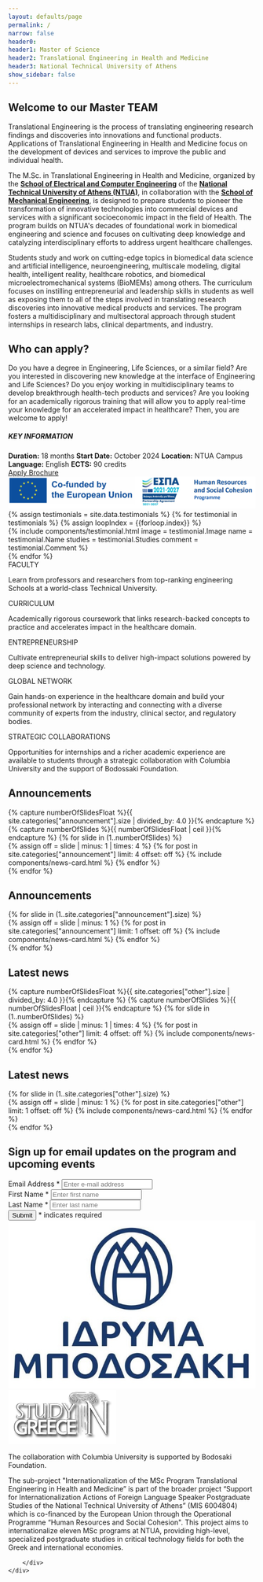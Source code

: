 ```yaml
---
layout: defaults/page
permalink: /
narrow: false
header0:
header1: Master of Science
header2: Translational Engineering in Health and Medicine
header3: National Technical University of Athens
show_sidebar: false
---
```

<div class="container pb-5">
    <div class="row">
        <div class="col-lg-8 col-sm-12 pl-0 pr-0">
            <div class="col-12">
                <h2>Welcome to our Master TEAM</h2>
                <p>
                    Translational Engineering is the process of translating engineering research findings
                    and discoveries into innovations and functional products. Applications of Translational
                    Engineering in Health and Medicine focus on the development of devices and services to
                    improve the public and individual health.
                </p>
                <p>
                    The M.Sc. in Translational Engineering in Health and Medicine, organized by the
                    <a href="https://www.ece.ntua.gr/en"><strong>School of Electrical and Computer Engineering</strong></a>
                    of the <a href="https://www.ntua.gr/en/"><strong>National Technical University of Athens (NTUA)</strong></a>,
                    in collaboration with the <a href="http://www.mech.ntua.gr/en/"><strong>School of Mechanical Engineering</strong></a>,
                    is designed to prepare students to pioneer the transformation of innovative technologies into commercial
                    devices and services with a significant socioeconomic impact in the field of Health. The program builds
                    on NTUA's decades of foundational work in biomedical engineering and science and focuses on cultivating
                    deep knowledge and catalyzing interdisciplinary efforts to address urgent healthcare challenges.
                </p>
                <p>
                    Students study and work on cutting-edge topics in biomedical data science and artificial
                    intelligence, neuroengineering, multiscale modeling, digital health, intelligent reality, healthcare
                    robotics, and biomedical microelectromechanical systems (BioMEMs) among others. The curriculum focuses
                    on instilling entrepreneurial and leadership skills in students as well as exposing them to all of the
                    steps involved in translating research discoveries into innovative medical products and services.
                    The program fosters a multidisciplinary and multisectoral approach through student internships in
                    research labs, clinical departments, and industry.
                </p>
            </div>
            <div class="col-12">
                <h2>Who can apply?</h2>
                <p>
                    Do you have a degree in Engineering, Life Sciences, or a similar field? Are you interested in
                    discovering new knowledge at the interface of Engineering and Life Sciences? Do you enjoy
                    working in multidisciplinary teams to develop breakthrough health-tech products and services?
                    Are you looking for an academically rigorous training that will allow you to apply real-time
                    your knowledge for an accelerated impact in healthcare? Then, you are welcome to apply!
                </p>
            </div>
        </div>
        <div class="col-lg-4 col-sm-12 pl-3 pr-0">
            <div class="card text-white background-color-main border-0">
                <div class="card-body grey-box">
                    <h5 class="card-title text-center">KEY INFORMATION</h5>
                    <div class="d-flex flex-column card-text text-center">
                        <label class="mb-0"><strong>Duration:</Strong> 18 months</label>
                        <label class="mb-0"><strong>Start Date:</Strong> October 2024</label>
                        <label class="mb-0"><strong>Location:</Strong> NTUA Campus</label>
                        <label class="mb-0"><strong>Language:</Strong> English</label>
                        <label class="mb-0"><strong>ECTS:</Strong> 90 credits</label>
                    </div>
                </div>
            </div>
            <div class="col-12 mt-4 px-0">
                <a href="{{ site.baseurl }}/admissions" role="button" class="btn btn-custom">
                    <i class="fa-regular fa-pen-to-square fa-lg mr-2"></i>Apply
                </a>
                <a href="{{ site.baseurl }}/files/MasterTEAM-Brochure.pdf" role="button" class="btn btn-custom mt-3" target="_blank">
                    <i class="fa-solid fa-download fa-lg mr-2"></i>Brochure
                </a>
                <img href="https://www.elke.ntua.gr/research-activities/espa-programms/" role="button" class="btn btn-custom mt-3" target="_blank" decoding="async" src="theme/img/logos/espa-logo-english.png">
            </div>
            <div class="carousel carousel-testimonials slide w-100 mt-5" data-ride="carousel" data-interval="5000" id="testimonialsCarousel">
                <div class="row align-items-center">
                    <div class="col-12 lead testimonials-controls">
                        <a class="btn btn-carousel prev-tes" title="go back">
                            <i class="fa-solid fa-chevron-left fa-lg colored-main"></i>
                        </a>
                        <a class="btn btn-carousel next-tes" title="more">
                            <i class="fa-solid fa-chevron-right fa-lg colored-main"></i>
                        </a>
                    </div>
                </div>
                <div class="row pt-0 mt-2">
                    <div class="carousel-inner">
                        {% assign testimonials = site.data.testimonials %}
                        {% for testimonial in testimonials %}
                        {% assign loopIndex = {{forloop.index}} %}
                            <div class='{% if loopIndex == 1 %}carousel-item active{% else %}carousel-item{% endif %} justify-content-center'>
                                <div class="card-deck">
                                    {% include components/testimonial.html
                                        image = testimonial.Image
                                        name = testimonial.Name
                                        studies = testimonial.Studies
                                        comment = testimonial.Comment
                                    %}
                                </div>
                            </div>
                        {% endfor %}
                    </div>
                </div>
            </div>
        </div>
    </div>
    <div class="row mt-4 pl-2">
        <div class="custom-information-box col-12 px-0">
            <div class="row">
                <div class="information-box-component col">
                    <label class="title">
                        FACULTY
                    </label>
                    <p class="text">
                        Learn from professors and researchers from top-ranking engineering Schools at a world-class Technical University.
                    </p>
                </div>
                <div class="information-box-component col">
                    <label class="title">
                        CURRICULUM
                    </label>
                    <p class="text">
                        Academically rigorous coursework that links research-backed concepts to practice and accelerates impact in the healthcare domain.
                    </p>
                </div>
                <div class="information-box-component col">
                    <label class="title">
                        ENTREPRENEURSHIP
                    </label>
                    <p class="text">
                        Cultivate entrepreneurial skills to deliver high-impact solutions powered by deep science and technology.
                    </p>
                </div>
                <div class="information-box-component col">
                    <label class="title">
                        GLOBAL NETWORK
                    </label>
                    <p class="text">
                        Gain hands-on experience in the healthcare domain and build your professional network by interacting and connecting with a diverse community of experts from the industry, clinical sector, and regulatory bodies.
                    </p>
                </div>
                <div class="information-box-component col">
                    <label class="title">
                        STRATEGIC COLLABORATIONS
                    </label>
                    <p class="text">
                        Opportunities for internships and a richer academic experience are available to students through a strategic collaboration with Columbia University and the support of Bodossaki Foundation.
                    </p>
                </div>
            </div>
        </div>
    </div>
    <div class="row mt-5">
        <div class="carousel carousel-desktop carousel-desktop-announcement slide w-100" data-ride="false" data-interval="false" id="postsCarouselDesktop">
            <div class="row align-items-center">
                <div class="col-lg-10 col-8">
                    <h2>Announcements</h2>
                </div>
                <div class="col-lg-2 col-4 text-md-right lead d-flex justify-content-end">
                    <a class="btn btn-carousel prev-desk-announcement" title="go back">
                        <i class="fa-solid fa-chevron-left fa-lg colored-main"></i>
                    </a>
                    <a class="btn btn-carousel next-desk-announcement" title="more">
                        <i class="fa-solid fa-chevron-right fa-lg colored-main"></i>
                    </a>
                </div>
            </div>
            <div class="row pt-0 mt-2">
                <div class="carousel-inner">
                    {% capture numberOfSlidesFloat %}{{ site.categories["announcement"].size | divided_by: 4.0 }}{% endcapture %}
                    {% capture numberOfSlides %}{{ numberOfSlidesFloat | ceil }}{% endcapture %}
                    {% for slide in (1..numberOfSlides) %}
                        <div class='{% if slide == 1 %}carousel-item active{% else %}carousel-item{% endif %}'>
                            <div class="card-deck news-cards-container">
                                {% assign off = slide | minus: 1 | times: 4 %}
                                {% for post in site.categories["announcement"] limit: 4 offset: off %}
                                    {% include components/news-card.html %}
                                {% endfor %}
                            </div>
                        </div>
                    {% endfor %}
                </div>
            </div>
        </div>
        <div class="carousel carousel-mobile carousel-mobile-announcement slide w-100" data-ride="false" data-interval="false" id="postsCarouselMobile">
            <div class="row align-items-center">
                <div class="col-lg-10 col-8">
                    <h2>Announcements</h2>
                </div>
                <div class="col-lg-2 col-4 text-md-right lead d-flex justify-content-end">
                    <a class="btn btn-carousel prev-mob-announcement" title="go back">
                        <i class="fa-solid fa-chevron-left fa-lg colored-main"></i>
                    </a>
                    <a class="btn btn-carousel next-mob-announcement" title="more">
                        <i class="fa-solid fa-chevron-right fa-lg colored-main"></i>
                    </a>
                </div>
            </div>
            <div class="row pt-0 mt-2">
                <div class="carousel-inner">
                    {% for slide in (1..site.categories["announcement"].size) %}
                        <div class='{% if slide == 1 %}carousel-item active{% else %}carousel-item{% endif %}'>
                            <div class="card-deck news-cards-container">
                                {% assign off = slide | minus: 1 %}
                                {% for post in site.categories["announcement"] limit: 1 offset: off %}
                                    {% include components/news-card.html %}
                                {% endfor %}
                            </div>
                        </div>
                    {% endfor %}
                </div>
            </div>
        </div>
    </div>
    <div class="row mt-5">
        <div class="carousel carousel-desktop carousel-desktop-news slide w-100" data-ride="false" data-interval="false" id="postsCarouselDesktop">
            <div class="row align-items-center">
                <div class="col-lg-10 col-8">
                    <h2>Latest news</h2>
                </div>
                <div class="col-lg-2 col-4 text-md-right lead d-flex justify-content-end">
                    <a class="btn btn-carousel prev-desk-news" title="go back">
                        <i class="fa-solid fa-chevron-left fa-lg colored-main"></i>
                    </a>
                    <a class="btn btn-carousel next-desk-news" title="more">
                        <i class="fa-solid fa-chevron-right fa-lg colored-main"></i>
                    </a>
                </div>
            </div>
            <div class="row pt-0 mt-2">
                <div class="carousel-inner">
                    {% capture numberOfSlidesFloat %}{{ site.categories["other"].size | divided_by: 4.0 }}{% endcapture %}
                    {% capture numberOfSlides %}{{ numberOfSlidesFloat | ceil }}{% endcapture %}
                    {% for slide in (1..numberOfSlides) %}
                        <div class='{% if slide == 1 %}carousel-item active{% else %}carousel-item{% endif %}'>
                            <div class="card-deck news-cards-container">
                                {% assign off = slide | minus: 1 | times: 4 %}
                                {% for post in site.categories["other"] limit: 4 offset: off %}
                                    {% include components/news-card.html %}
                                {% endfor %}
                            </div>
                        </div>
                    {% endfor %}
                </div>
            </div>
        </div>
        <div class="carousel carousel-mobile carousel-mobile-news slide w-100" data-ride="false" data-interval="false" id="postsCarouselMobile">
            <div class="row align-items-center">
                <div class="col-lg-10 col-8">
                    <h2>Latest news</h2>
                </div>
                <div class="col-lg-2 col-4 text-md-right lead d-flex justify-content-end">
                    <a class="btn btn-carousel prev-mob-news" title="go back">
                        <i class="fa-solid fa-chevron-left fa-lg colored-main"></i>
                    </a>
                    <a class="btn btn-carousel next-mob-news" title="more">
                        <i class="fa-solid fa-chevron-right fa-lg colored-main"></i>
                    </a>
                </div>
            </div>
            <div class="row pt-0 mt-2">
                <div class="carousel-inner">
                    {% for slide in (1..site.categories["other"].size) %}
                        <div class='{% if slide == 1 %}carousel-item active{% else %}carousel-item{% endif %}'>
                            <div class="card-deck news-cards-container">
                                {% assign off = slide | minus: 1 %}
                                {% for post in site.categories["other"] limit: 1 offset: off %}
                                    {% include components/news-card.html %}
                                {% endfor %}
                            </div>
                        </div>
                    {% endfor %}
                </div>
            </div>
        </div>
    </div>
    <div class="row mt-5 pl-2">
        <h2>Sign up for email updates on the program and upcoming events</h2>
        <div id="mc_embed_signup" class="form-container">
            <form action="https://ntua.us12.list-manage.com/subscribe/post?u=2294fad3462396a281ff35e61&amp;id=edfa3a462d" method="post" id="mc-embedded-subscribe-form" name="mc-embedded-subscribe-form" class="validate" target="_blank" novalidate>
                <div id="mc_embed_signup_scroll">
                    <div class="mc-field-group form-group">
                        <label for="mce-EMAIL" class="font-weight-bold">Email Address <span class="asterisk colored-main">*</span></label>
                        <input type="email" value="" name="EMAIL" class="required email form-control" id="mce-EMAIL" placeholder="Enter e-mail address" required>
                    </div>
                    <div class="mc-field-group form-group">
                        <label for="mce-FNAME" class="font-weight-bold">First Name <span class="asterisk colored-main">*</span></label>
                        <input type="text" value="" name="FNAME" class="required form-control" id="mce-FNAME" placeholder="Enter first name" required>
                    </div>
                    <div class="mc-field-group form-group">
                        <label for="mce-LNAME" class="font-weight-bold">Last Name <span class="asterisk colored-main">*</span></label>
                        <input type="text" value="" name="LNAME" class="required form-control" id="mce-LNAME" placeholder="Enter last name" required>
                    </div>
                    <div id="mce-responses" class="clear foot">
                        <div class="response" id="mce-error-response" style="display:none"></div>
                        <div class="response" id="mce-success-response" style="display:none"></div>
                    </div>
                    <!-- real people should not fill this in and expect good things - do not remove this or risk form bot signups-->
                    <div style="position: absolute; left: -5000px;" aria-hidden="true"><input type="text" name="b_2294fad3462396a281ff35e61_edfa3a462d" tabindex="-1" value=""></div>
                    <div class="optionalParent">
                        <div class="clear foot">
                            <button type="submit" value="Subscribe" name="subscribe" id="mc-embedded-subscribe" class="btn btn-primary">Submit</button>
                            <span class="indicates-required float-right font-italic pt-2"><span class="asterisk colored-main font-weight-bold">*</span> indicates required</span>
                        </div>
                    </div>
                </div>
            </form>
        </div>
    </div>
    <div class="disclaimer-footer">
        <div class="disclaimer-logos">
            <img decoding="async" src="theme/img/logos/mpodosaki.jpg">
            <a href="https://studyingreece.edu.gr/" target="_blank">
                <img decoding="async" src="theme/img/logos/sig_logo_2.png">
            </a>
        </div>
        <div class="disclaimer-text">
            <p class="text-footer-secondary">The collaboration with Columbia University is supported by Bodosaki Foundation.</p>
            <!--
            <p>This project "Support for Internationalization Actions of Postgraduate Studies of the National Technical University of Athens" (MIS 51461485)  is co-financed by Greece and the European Union (European Social Fund- ESF) through the Operational Programme "Human Resources Development, Education and Lifelong Learning 2014-2020".</p>
            -->
            <p class="text-footer-primary">The sub-project "Internationalization of the MSc Program Translational Engineering in Health and Medicine” is part of the broader project “Support for Internationalization Actions of Foreign Language Speaker Postgraduate Studies of the National Technical University of Athens” (MIS 6004804) which is co-financed by the European Union through the Operational Programme “Human Resources and Social Cohesion". This project aims to internationalize eleven MSc programs at NTUA, providing high-level, specialized postgraduate studies in critical technology fields for both the Greek and international economies.</p>
            
        </div>
    </div>
</div>

<script type='text/javascript' src='//s3.amazonaws.com/downloads.mailchimp.com/js/mc-validate.js'></script>
<script type='text/javascript'>
    (function ($) {
        window.fnames = new Array();
        window.ftypes = new Array();
        fnames[0] = "EMAIL";
        ftypes[0] = "email";
        fnames[1] = "FNAME";
        ftypes[1] = "text";
        fnames[2] = "LNAME";
        ftypes[2] = "text";
        fnames[3] = "ADDRESS";
        ftypes[3] = "address";
        fnames[4] = "PHONE";
        ftypes[4] = "phone";
        fnames[5] = "BIRTHDAY";
        ftypes[5] = "birthday";
        fnames[6] = "MMERGE6";
        ftypes[6] = "dropdown";
        fnames[7] = "MMERGE7";
        ftypes[7] = "address";
    })(jQuery);
    var $mcj = jQuery.noConflict(true);
</script>

<script>
    // desktop carousel controls
    $('.next-desk-announcement').click(function(){ $('.carousel-desktop-announcement').carousel('next');return false; });
    $('.prev-desk-announcement').click(function(){ $('.carousel-desktop-announcement').carousel('prev');return false; });
    $('.next-desk-news').click(function(){ $('.carousel-desktop-news').carousel('next');return false; });
    $('.prev-desk-news').click(function(){ $('.carousel-desktop-news').carousel('prev');return false; });
    // mobile carousel controls
    $('.next-mob-announcement').click(function(){ $('.carousel-mobile-announcement').carousel('next');return false; });
    $('.prev-mob-announcement').click(function(){ $('.carousel-mobile-announcement').carousel('prev');return false; });
    $('.next-mob-news').click(function(){ $('.carousel-mobile-news').carousel('next');return false; });
    $('.prev-mob-news').click(function(){ $('.carousel-mobile-news').carousel('prev');return false; });
    // testimonials carousel controls
    $('.next-tes').click(function(){ $('.carousel-testimonials').carousel('next');return false; });
    $('.prev-tes').click(function(){ $('.carousel-testimonials').carousel('prev');return false; });
</script>
